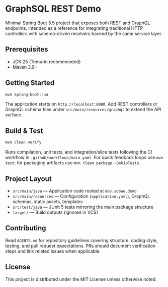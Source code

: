 # GraphSQL REST Demo

Minimal Spring Boot 3.5 project that exposes both REST and GraphQL endpoints, intended as a reference for integrating traditional HTTP controllers with schema-driven resolvers backed by the same service layer.

## Prerequisites
- JDK 25 (Temurin recommended)
- Maven 3.9+

## Getting Started
```bash
mvn spring-boot:run
```
The application starts on `http://localhost:8080`. Add REST controllers or GraphQL schema files under `src/main/resources/graphql` to extend the API surface.

## Build & Test
```bash
mvn clean verify
```
Runs compilation, unit tests, and integration/slice tests following the CI workflow in `.github/workflows/main.yaml`. For quick feedback loops use `mvn test`; for packaging artifacts use `mvn clean package -DskipTests`.

## Project Layout
- `src/main/java` — Application code rooted at `dev.sobue.demo`
- `src/main/resources` — Configuration (`application.yaml`), GraphQL schemas, static assets, templates
- `src/test/java` — JUnit 5 tests mirroring the main package structure
- `target/` — Build outputs (ignored in VCS)

## Contributing
Read `AGENTS.md` for repository guidelines covering structure, coding style, testing, and pull request expectations. PRs should document verification steps and link related issues when applicable.

## License
This project is distributed under the MIT License unless otherwise noted.
